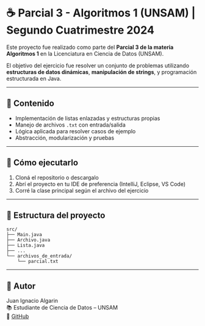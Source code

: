 # ☕ Parcial 3 - Algoritmos 1 (UNSAM) | Segundo Cuatrimestre 2024

Este proyecto fue realizado como parte del **Parcial 3 de la materia Algoritmos 1** en la Licenciatura en Ciencia de Datos (UNSAM).

El objetivo del ejercicio fue resolver un conjunto de problemas utilizando **estructuras de datos dinámicas**, **manipulación de strings**, y programación estructurada en Java.

---

## 📌 Contenido

- Implementación de listas enlazadas y estructuras propias
- Manejo de archivos `.txt` con entrada/salida
- Lógica aplicada para resolver casos de ejemplo
- Abstracción, modularización y pruebas

---

## 🧪 Cómo ejecutarlo

1. Cloná el repositorio o descargalo
2. Abrí el proyecto en tu IDE de preferencia (IntelliJ, Eclipse, VS Code)
3. Corré la clase principal según el archivo del ejercicio

---

## 📂 Estructura del proyecto

```
src/
├── Main.java
├── Archivo.java
├── Lista.java
├── ...
└── archivos_de_entrada/
    └── parcial.txt
```

---

## 👤 Autor

Juan Ignacio Algarin  
📚 Estudiante de Ciencia de Datos – UNSAM  
🔗 [GitHub](https://github.com/IgnacioAlgarin)
